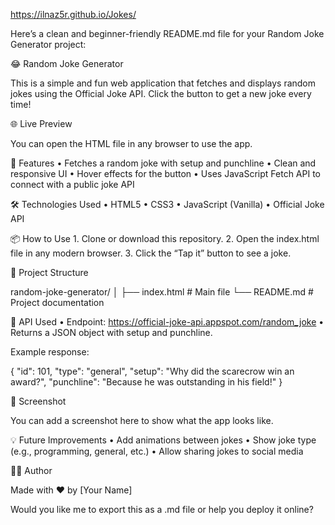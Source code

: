 https://ilnaz5r.github.io/Jokes/

Here’s a clean and beginner-friendly README.md file for your Random Joke Generator project:

😂 Random Joke Generator

This is a simple and fun web application that fetches and displays random jokes using the Official Joke API. Click the button to get a new joke every time!

🌐 Live Preview

You can open the HTML file in any browser to use the app.

🚀 Features
	•	Fetches a random joke with setup and punchline
	•	Clean and responsive UI
	•	Hover effects for the button
	•	Uses JavaScript Fetch API to connect with a public joke API

🛠️ Technologies Used
	•	HTML5
	•	CSS3
	•	JavaScript (Vanilla)
	•	Official Joke API

📦 How to Use
	1.	Clone or download this repository.
	2.	Open the index.html file in any modern browser.
	3.	Click the “Tap it” button to see a joke.

📁 Project Structure

random-joke-generator/
│
├── index.html         # Main file
└── README.md          # Project documentation

🎯 API Used
	•	Endpoint: https://official-joke-api.appspot.com/random_joke
	•	Returns a JSON object with setup and punchline.

Example response:

{
  "id": 101,
  "type": "general",
  "setup": "Why did the scarecrow win an award?",
  "punchline": "Because he was outstanding in his field!"
}

📸 Screenshot

You can add a screenshot here to show what the app looks like.

💡 Future Improvements
	•	Add animations between jokes
	•	Show joke type (e.g., programming, general, etc.)
	•	Allow sharing jokes to social media

🧑‍💻 Author

Made with ❤️ by [Your Name]

Would you like me to export this as a .md file or help you deploy it online?
